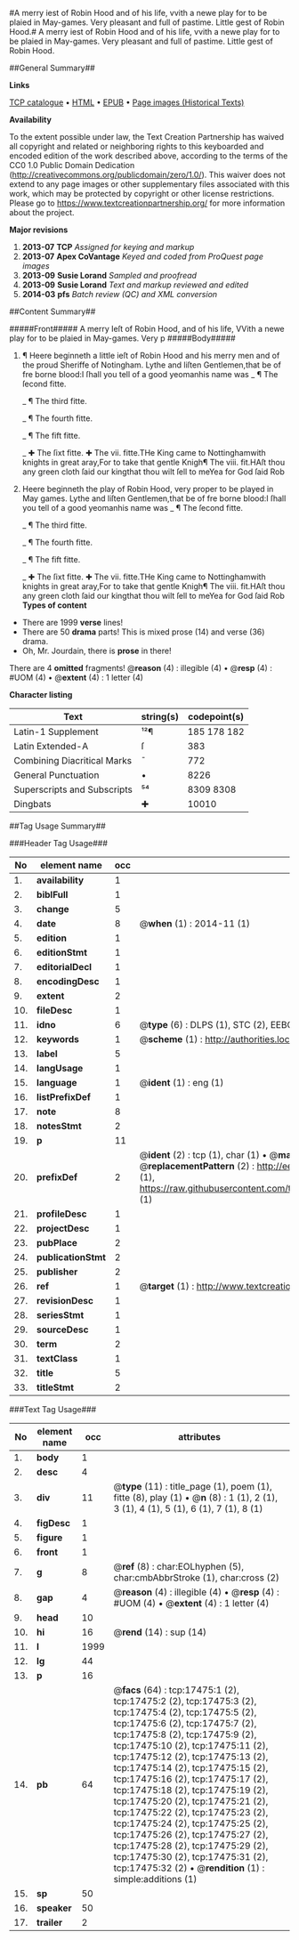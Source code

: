 #A merry iest of Robin Hood and of his life, vvith a newe play for to be plaied in May-games. Very pleasant and full of pastime. Little gest of Robin Hood.#
A merry iest of Robin Hood and of his life, vvith a newe play for to be plaied in May-games. Very pleasant and full of pastime.
Little gest of Robin Hood.

##General Summary##

**Links**

[TCP catalogue](http://www.ota.ox.ac.uk/tcp/)  • 
[HTML](http://tei.it.ox.ac.uk/tcp/Texts-HTML/free/A03/A03571.html)  • 
[EPUB](http://tei.it.ox.ac.uk/tcp/Texts-EPUB/free/A03/A03571.epub) • 
[Page images (Historical Texts)](https://historicaltexts.jisc.ac.uk/eebo-99852166e)

**Availability**

To the extent possible under law, the Text Creation Partnership has waived all copyright and related or neighboring rights to this keyboarded and encoded edition of the work described above, according to the terms of the CC0 1.0 Public Domain Dedication (http://creativecommons.org/publicdomain/zero/1.0/). This waiver does not extend to any page images or other supplementary files associated with this work, which may be protected by copyright or other license restrictions. Please go to https://www.textcreationpartnership.org/ for more information about the project.

**Major revisions**

1. __2013-07__ __TCP__ *Assigned for keying and markup*
1. __2013-07__ __Apex CoVantage__ *Keyed and coded from ProQuest page images*
1. __2013-09__ __Susie Lorand__ *Sampled and proofread*
1. __2013-09__ __Susie Lorand__ *Text and markup reviewed and edited*
1. __2014-03__ __pfs__ *Batch review (QC) and XML conversion*

##Content Summary##

#####Front#####
A merry Ieſt of Robin Hood, and of his life, VVith a newe play for to be plaied in May-games. Very p
#####Body#####

1. ¶ Heere beginneth a little ieſt of Robin Hood and his merry men and of the proud Sheriffe of Notingham.
Lythe and liſten Gentlemen,that be of fre borne blood:I ſhall you tell of a good yeomanhis name was 
    _ ¶ The ſecond fitte.

    _ ¶ The third fitte.

    _ ¶ The fourth fitte.

    _ ¶ The fift fitte.

    _ ✚ The ſixt fitte.
✚ The vii. fitte.THe King came to Nottinghamwith knights in great aray,For to take that gentle Knigh¶ The viii. fit.HAſt thou any green cloth ſaid our kingthat thou wilt ſell to meYea for God ſaid Rob
1. Heere beginneth the play of Robin Hood, very proper to be played in May games.
Lythe and liſten Gentlemen,that be of fre borne blood:I ſhall you tell of a good yeomanhis name was 
    _ ¶ The ſecond fitte.

    _ ¶ The third fitte.

    _ ¶ The fourth fitte.

    _ ¶ The fift fitte.

    _ ✚ The ſixt fitte.
✚ The vii. fitte.THe King came to Nottinghamwith knights in great aray,For to take that gentle Knigh¶ The viii. fit.HAſt thou any green cloth ſaid our kingthat thou wilt ſell to meYea for God ſaid Rob
**Types of content**

  * There are 1999 **verse** lines!
  * There are 50 **drama** parts! This is mixed prose (14) and verse (36) drama.
  * Oh, Mr. Jourdain, there is **prose** in there!

There are 4 **omitted** fragments! 
 @__reason__ (4) : illegible (4)  •  @__resp__ (4) : #UOM (4)  •  @__extent__ (4) : 1 letter (4)

**Character listing**


|Text|string(s)|codepoint(s)|
|---|---|---|
|Latin-1 Supplement|¹²¶|185 178 182|
|Latin Extended-A|ſ|383|
|Combining             Diacritical Marks|̄|772|
|General Punctuation|•|8226|
|Superscripts             and Subscripts|⁵⁴|8309 8308|
|Dingbats|✚|10010|

##Tag Usage Summary##

###Header Tag Usage###

|No|element name|occ|attributes|
|---|---|---|---|
|1.|__availability__|1||
|2.|__biblFull__|1||
|3.|__change__|5||
|4.|__date__|8| @__when__ (1) : 2014-11 (1)|
|5.|__edition__|1||
|6.|__editionStmt__|1||
|7.|__editorialDecl__|1||
|8.|__encodingDesc__|1||
|9.|__extent__|2||
|10.|__fileDesc__|1||
|11.|__idno__|6| @__type__ (6) : DLPS (1), STC (2), EEBO-CITATION (1), PROQUEST (1), VID (1)|
|12.|__keywords__|1| @__scheme__ (1) : http://authorities.loc.gov/ (1)|
|13.|__label__|5||
|14.|__langUsage__|1||
|15.|__language__|1| @__ident__ (1) : eng (1)|
|16.|__listPrefixDef__|1||
|17.|__note__|8||
|18.|__notesStmt__|2||
|19.|__p__|11||
|20.|__prefixDef__|2| @__ident__ (2) : tcp (1), char (1)  •  @__matchPattern__ (2) : ([0-9\-]+):([0-9IVX]+) (1), (.+) (1)  •  @__replacementPattern__ (2) : http://eebo.chadwyck.com/downloadtiff?vid=$1&page=$2 (1), https://raw.githubusercontent.com/textcreationpartnership/Texts/master/tcpchars.xml#$1 (1)|
|21.|__profileDesc__|1||
|22.|__projectDesc__|1||
|23.|__pubPlace__|2||
|24.|__publicationStmt__|2||
|25.|__publisher__|2||
|26.|__ref__|1| @__target__ (1) : http://www.textcreationpartnership.org/docs/. (1)|
|27.|__revisionDesc__|1||
|28.|__seriesStmt__|1||
|29.|__sourceDesc__|1||
|30.|__term__|2||
|31.|__textClass__|1||
|32.|__title__|5||
|33.|__titleStmt__|2||


###Text Tag Usage###

|No|element name|occ|attributes|
|---|---|---|---|
|1.|__body__|1||
|2.|__desc__|4||
|3.|__div__|11| @__type__ (11) : title_page (1), poem (1), fitte (8), play (1)  •  @__n__ (8) : 1 (1), 2 (1), 3 (1), 4 (1), 5 (1), 6 (1), 7 (1), 8 (1)|
|4.|__figDesc__|1||
|5.|__figure__|1||
|6.|__front__|1||
|7.|__g__|8| @__ref__ (8) : char:EOLhyphen (5), char:cmbAbbrStroke (1), char:cross (2)|
|8.|__gap__|4| @__reason__ (4) : illegible (4)  •  @__resp__ (4) : #UOM (4)  •  @__extent__ (4) : 1 letter (4)|
|9.|__head__|10||
|10.|__hi__|16| @__rend__ (14) : sup (14)|
|11.|__l__|1999||
|12.|__lg__|44||
|13.|__p__|16||
|14.|__pb__|64| @__facs__ (64) : tcp:17475:1 (2), tcp:17475:2 (2), tcp:17475:3 (2), tcp:17475:4 (2), tcp:17475:5 (2), tcp:17475:6 (2), tcp:17475:7 (2), tcp:17475:8 (2), tcp:17475:9 (2), tcp:17475:10 (2), tcp:17475:11 (2), tcp:17475:12 (2), tcp:17475:13 (2), tcp:17475:14 (2), tcp:17475:15 (2), tcp:17475:16 (2), tcp:17475:17 (2), tcp:17475:18 (2), tcp:17475:19 (2), tcp:17475:20 (2), tcp:17475:21 (2), tcp:17475:22 (2), tcp:17475:23 (2), tcp:17475:24 (2), tcp:17475:25 (2), tcp:17475:26 (2), tcp:17475:27 (2), tcp:17475:28 (2), tcp:17475:29 (2), tcp:17475:30 (2), tcp:17475:31 (2), tcp:17475:32 (2)  •  @__rendition__ (1) : simple:additions (1)|
|15.|__sp__|50||
|16.|__speaker__|50||
|17.|__trailer__|2||
